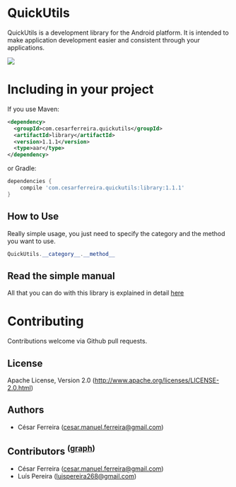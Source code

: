 QuickUtils
============

QuickUtils is a development library for the Android platform.
It is intended to make application development easier and consistent through your applications.


![](http://i1.cdnds.net/13/44/618x464/tech-nexus-5-screenshot-6.png)


# Including in your project

If you use Maven:

```xml
<dependency>
  <groupId>com.cesarferreira.quickutils</groupId>
  <artifactId>library</artifactId>
  <version>1.1.1</version>
  <type>aar</type>
</dependency>
```

or Gradle:

```groovy
dependencies {
    compile 'com.cesarferreira.quickutils:library:1.1.1'
}
```


## How to Use

Really simple usage, you just need to specify the category and the method you want to use.

```java
QuickUtils.__category__.__method__
```


## Read the simple manual
All that you can do with this library is explained in detail [here](https://github.com/cesarferreira/AndroidQuickUtils/wiki "link")


# Contributing
Contributions welcome via Github pull requests.


## License
Apache License, Version 2.0 (http://www.apache.org/licenses/LICENSE-2.0.html)

## Authors
 * César Ferreira (cesar.manuel.ferreira@gmail.com)

## Contributors <sup>([graph](https://github.com/cesarferreira/AndroidQuickUtils/graphs/contributors "link"))</sup>
 * César Ferreira (cesar.manuel.ferreira@gmail.com)
 * Luís Pereira (luispereira268@gmail.com)
